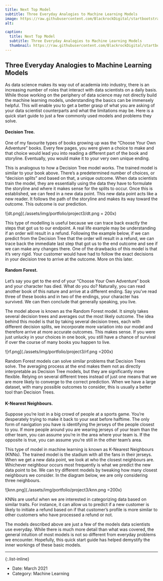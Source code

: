 ```yaml
---
title: Next Top Model
subtitle: Three Everyday Analogies to Machine Learning Models
image: https://raw.githubusercontent.com/BlackrockDigital/startbootstrap-agency/master/src/assets/img/portfolio/03-full.jpg
alt: 

caption:
  title: Next Top Model
  subtitle: Three Everyday Analogies to Machine Learning Models
  thumbnail: https://raw.githubusercontent.com/BlackrockDigital/startbootstrap-agency/master/src/assets/img/portfolio/03-thumbnail.jpg
---
```

## Three Everyday Analogies to Machine Learning Models

As data science makes its way out of academia into industry, there is an increasing number of roles that interact with data scientists on a daily basis. While those working on the periphery of data science may not directly build the machine learning models, understanding the basics can be immensely helpful. This will enable you to get a better grasp of what you are asking of your data scientist counterparts and what the limitations may be. Here is a quick start guide to just a few commonly used models and problems they solve. 

#### **Decision Tree.**

One of my favourite types of books growing up was the “Choose Your Own Adventure” books. Every few pages, you were given a choice to make and that choice would lead you into reading a different part of the book and storyline. Eventually, you would make it to your very own unique ending. 

This is analogous to how a Decision Tree model works. The trained model is similar to your book above. There’s a predetermined number of choices, or “decision splits”  and based on that, a unique outcome. When data scientists train the model, they are essentially using the data they have to formulate the storyline and where it makes sense for the splits to occur. Once this is established, we can feed in a new data point. This new data point acts like a new reader. It follows the path of the storyline and makes its way toward the outcome. This outcome is our prediction. 

![dt.png](./assets/img/portfolio/project3/dt.png = 200x)

This type of modelling is useful because we can trace back exactly the steps that got us to our endpoint. A real life example may be understanding if an order will result in a refund. Following the example below, if we can predict from the Decision Tree that the order will result in a refund, we can trace back the immediate last step that got us to the end outcome and see if we can make any changes there. One of the drawbacks of this model is that it’s very rigid. Your customer would have had to follow the exact decisions in your decision tree to arrive at the outcome. More on this later. 

#### **Random Forest.**

Let’s say you get to the end of your “Choose Your Own Adventure” book and your character has died. What do you do? Naturally, you can read another book of this nature and arrive at a different ending. Say you’ve read three of these books and in two of the endings, your character has survived. We can then conclude that generally speaking, you live. 

The model above is known as the Random Forest model. It simply takes several decision trees and averages out the most likely outcome. The idea behind this model is that by taking several decision trees, each with different decision splits, we incorporate more variation into our model and therefore arrive at more accurate outcomes. This makes sense. If you were just unlucky in your choices in one book, you still have a chance of survival if over the course of many books you happen to live.

![rf.png](./assets/img/portfolio/project3/rf.png =200x)

Random Forest models can solve similar problems that Decision Trees solve. The averaging process at the end makes them not as directly interpretable as Decision Tree models, but they are significantly more flexible. Relying on several different trees instead of just one means that we are more likely to converge to the correct prediction. When we have a large dataset, with many possible outcomes to consider, this is usually a better tool than Decision Trees.

#### **K-Nearest Neighbours.**

Suppose you’re lost in a big crowd of people at a sports game. You’re desperately trying to make it back to your seat before halftime. The only form of navigation you have is identifying the jerseys of the people closest to you. If more people around you are wearing jerseys of your team than the other team, you can assume you’re in the area where your team is. If the opposite is true, you can assume you’re still in the other team’s area.

This type of model in machine learning is known as K-Nearest Neighbours (KNNs).  The trained model is the stadium with all the fans in their jerseys. When we get a new data point, we look at who the closest neighbours are. Whichever neighbour occurs most frequently is what we predict the new data point to be. We can try different models by tweaking how many closest neighbours we consider. In the diagram below, we are only considering three neighbours.

![knn.png](./assets/img/portfolio/project3/knn.png =200x)

KNNs are useful when we are interested in categorizing data based on similar traits. For instance, it can allow us to predict if a new customer is likely to initiate a refund based on if that customer’s profile is more similar to other customers who have processed a refund or not.

The models described above are just a few of the models data scientists use everyday. While there is much more detail than what was covered, the general intuition of most models is not so different from everyday problems we encounter. Hopefully, this quick start guide has helped demystify the inner workings of these basic models.  

_________


{:.list-inline}
- Date: March 2021
- Category: Machine Learning

